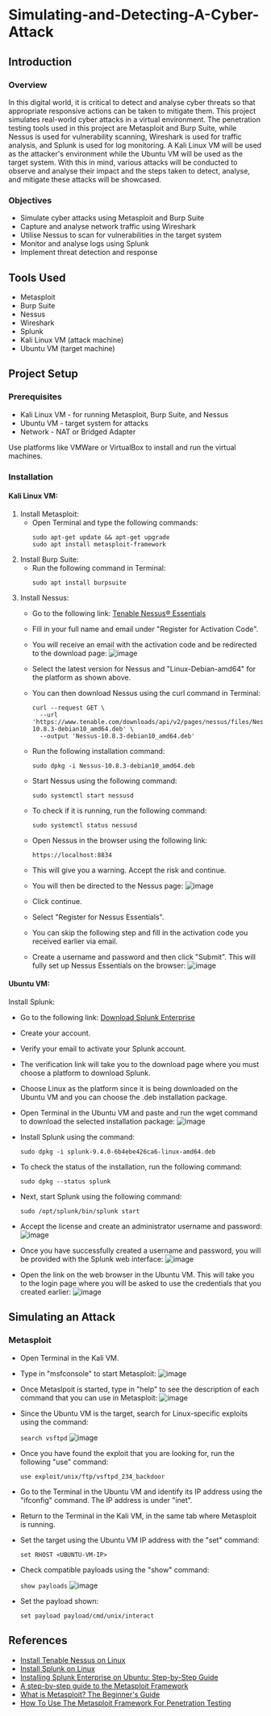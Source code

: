 # Simulating-and-Detecting-A-Cyber-Attack

## Introduction

### Overview

In this digital world, it is critical to detect and analyse cyber threats so that appropriate responsive actions can be taken to mitigate them. This project simulates real-world cyber attacks in a virtual environment. The penetration testing tools used in this project are Metasploit and Burp Suite, while Nessus is used for vulnerability scanning, Wireshark is used for traffic analysis, and Splunk is used for log monitoring. A Kali Linux VM will be used as the attacker's environment while the Ubuntu VM will be used as the target system. With this in mind, various attacks will be conducted to observe and analyse their impact and the steps taken to detect, analyse, and mitigate these attacks will be showcased. 

### Objectives

- Simulate cyber attacks using Metasploit and Burp Suite
- Capture and analyse network traffic using Wireshark
- Utilise Nessus to scan for vulnerabilities in the target system
- Monitor and analyse logs using Splunk
- Implement threat detection and response

## Tools Used 

- Metasploit
- Burp Suite
- Nessus
- Wireshark
- Splunk
- Kali Linux VM (attack machine)
- Ubuntu VM (target machine)

## Project Setup 

### Prerequisites 
- Kali Linux VM - for running Metasploit, Burp Suite, and Nessus
- Ubuntu VM - target system for attacks
- Network - NAT or Bridged Adapter

Use platforms like VMWare or VirtualBox to install and run the virtual machines.

### Installation

#### Kali Linux VM:
1. Install Metasploit:
   - Open Terminal and type the following commands:
     ```
     sudo apt-get update && apt-get upgrade 
     sudo apt install metasploit-framework
     ```
2. Install Burp Suite:
   - Run the following command in Terminal:
     ```
     sudo apt install burpsuite
     ```
3. Install Nessus:
   - Go to the following link: <a href="https://www.tenable.com/products/nessus/nessus-essentials?source=post_page-----3a590489c18e--------------------------------">Tenable Nessus® Essentials</a>
   - Fill in your full name and email under "Register for Activation Code".
   - You will receive an email with the activation code and be redirected to the download page:
     ![image](https://github.com/user-attachments/assets/edbc1d2a-50b9-4ac4-825f-2dedfc7daf32)
   - Select the latest version for Nessus and "Linux-Debian-amd64" for the platform as shown above.
   - You can then download Nessus using the curl command in Terminal:
     ```
     curl --request GET \
       --url 'https://www.tenable.com/downloads/api/v2/pages/nessus/files/Nessus-10.8.3-debian10_amd64.deb' \
       --output 'Nessus-10.8.3-debian10_amd64.deb'
     ```
   - Run the following installation command:

     `sudo dpkg -i Nessus-10.8.3-debian10_amd64.deb`
   - Start Nessus using the following command:

     `sudo systemctl start nessusd`
   - To check if it is running, run the following command:

     `sudo systemctl status nessusd`
   - Open Nessus in the browser using the following link:

     `https://localhost:8834`
   - This will give you a warning. Accept the risk and continue.
   - You will then be directed to the Nessus page:
     ![image](https://github.com/user-attachments/assets/d2491998-c179-4307-80a7-fad4224922cb)
   - Click continue.
   - Select "Register for Nessus Essentials".
   - You can skip the following step and fill in the activation code you received earlier via email.
   - Create a username and password and then click "Submit". This will fully set up Nessus Essentials on the browser:
     ![image](https://github.com/user-attachments/assets/afc6434d-fe0a-4a2c-9dbc-cf36bd51e128)

#### Ubuntu VM:
Install Splunk:
- Go to the following link: <a href="https://www.splunk.com/en_us/download/splunk-enterprise.html">Download Splunk Enterprise</a>
- Create your account.
- Verify your email to activate your Splunk account.
- The verification link will take you to the download page where you must choose a platform to download Splunk.
- Choose Linux as the platform since it is being downloaded on the Ubuntu VM and you can choose the .deb installation package.
- Open Terminal in the Ubuntu VM and paste and run the wget command to download the selected installation package:
  ![image](https://github.com/user-attachments/assets/7e333cc9-6bc7-41f0-8b32-0f57be9e25b3)
- Install Splunk using the command:

  `sudo dpkg -i splunk-9.4.0-6b4ebe426ca6-linux-amd64.deb`
- To check the status of the installation, run the following command:

  `sudo dpkg --status splunk`
- Next, start Splunk using the following command:

  `sudo /opt/splunk/bin/splunk start`
- Accept the license and create an administrator username and password:
  ![image](https://github.com/user-attachments/assets/0db65ea8-7186-4372-a5e1-09f89b6c681f)
- Once you have successfully created a username and password, you will be provided with the Splunk web interface:
  ![image](https://github.com/user-attachments/assets/d26d2b33-d5c5-4d25-8c0c-a74ec02d3c3a)
- Open the link on the web browser in the Ubuntu VM. This will take you to the login page where you will be asked to use the credentials that you created earlier:
  ![image](https://github.com/user-attachments/assets/1df131f9-9885-4e75-8002-ef3b25ca8b4a)


## Simulating an Attack

### Metasploit
- Open Terminal in the Kali VM.
- Type in "msfconsole" to start Metasploit:
  ![image](https://github.com/user-attachments/assets/2054305d-2586-4d41-9d23-52e1c07f23b0)
- Once Metaslpoit is started, type in "help" to see the description of each command that you can use in Metasploit:
  ![image](https://github.com/user-attachments/assets/8d6d3123-027a-4d96-891b-0631140c7d10)
- Since the Ubuntu VM is the target, search for Linux-specific exploits using the command:

  `search vsftpd`
  ![image](https://github.com/user-attachments/assets/a05e396d-0dba-4e12-8491-431ab8132f7e)

- Once you have found the exploit that you are looking for, run the following "use" command:

  `use exploit/unix/ftp/vsftpd_234_backdoor`
- Go to the Terminal in the Ubuntu VM and identify its IP address using the "ifconfig" command. The IP address is under "inet".
- Return to the Terminal in the Kali VM, in the same tab where Metasploit is running.
- Set the target using the Ubuntu VM IP address with the "set" command:

  `set RHOST <UBUNTU-VM-IP>`
- Check compatible payloads using the "show" command:

  `show payloads`
  ![image](https://github.com/user-attachments/assets/ef5ac111-fca3-4688-b1f4-1712096c3e1d)
- Set the payload shown:

  `set payload payload/cmd/unix/interact`
  









## References
- <a href="https://docs.tenable.com/nessus/Content/InstallNessusLinux.htm">Install Tenable Nessus on Linux</a>
- <a href="https://docs.splunk.com/Documentation/Splunk/9.4.0/Installation/InstallonLinux">Install Splunk on Linux</a>
- <a href="https://medium.com/@dannyopara/installing-splunk-enterprise-on-ubuntu-step-by-step-guide-b545982038c3">Installing Splunk Enterprise on Ubuntu: Step-by-Step Guide</a>
- <a href="https://www.hackthebox.com/blog/metasploit-tutorial">A step-by-step guide to the Metasploit Framework</a>
- <a href="https://www.varonis.com/blog/what-is-metasploit">What is Metasploit? The Beginner's Guide</a>
- <a href="https://www.eccouncil.org/cybersecurity-exchange/penetration-testing/metasploit-framework-for-penetration-testing/">How To Use The Metasploit Framework For Penetration Testing</a>


     






